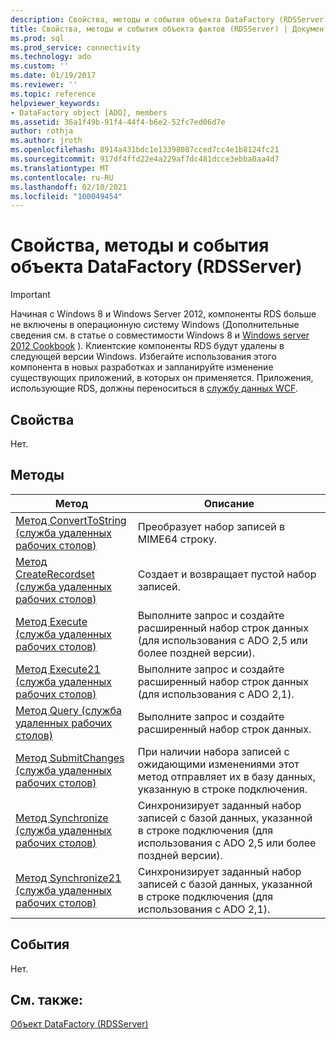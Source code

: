 ```yaml
---
description: Свойства, методы и события объекта DataFactory (RDSServer)
title: Свойства, методы и события объекта фактов (RDSServer) | Документация Майкрософт
ms.prod: sql
ms.prod_service: connectivity
ms.technology: ado
ms.custom: ''
ms.date: 01/19/2017
ms.reviewer: ''
ms.topic: reference
helpviewer_keywords:
- DataFactory object [ADO], members
ms.assetid: 36a1f49b-91f4-44f4-b6e2-52fc7ed06d7e
author: rothja
ms.author: jroth
ms.openlocfilehash: 8914a431bdc1e13398087cced7cc4e1b8124fc21
ms.sourcegitcommit: 917df4ffd22e4a229af7dc481dcce3ebba0aa4d7
ms.translationtype: MT
ms.contentlocale: ru-RU
ms.lasthandoff: 02/10/2021
ms.locfileid: "100049454"
---
```

# <a name="datafactory-object-rdsserver-properties-methods-and-events"></a>Свойства, методы и события объекта DataFactory (RDSServer)
> [!IMPORTANT]
>  Начиная с Windows 8 и Windows Server 2012, компоненты RDS больше не включены в операционную систему Windows (Дополнительные сведения см. в статье о совместимости Windows 8 и [Windows server 2012 Cookbook](https://www.microsoft.com/download/details.aspx?id=27416) ). Клиентские компоненты RDS будут удалены в следующей версии Windows. Избегайте использования этого компонента в новых разработках и запланируйте изменение существующих приложений, в которых он применяется. Приложения, использующие RDS, должны переноситься в [службу данных WCF](/dotnet/framework/wcf/).  
  
## <a name="properties"></a>Свойства  
 Нет.  
  
## <a name="methods"></a>Методы  
  
|Метод|Описание|  
|-|-|  
|[Метод ConvertToString (служба удаленных рабочих столов)](./converttostring-method-rds.md)|Преобразует набор записей в MIME64 строку.|  
|[Метод CreateRecordset (служба удаленных рабочих столов)](./createrecordset-method-rds.md)|Создает и возвращает пустой набор записей.|  
|[Метод Execute (служба удаленных рабочих столов)](./execute-method-rds.md)|Выполните запрос и создайте расширенный набор строк данных (для использования с ADO 2,5 или более поздней версии).|  
|[Метод Execute21 (служба удаленных рабочих столов)](./execute21-method-rds.md)|Выполните запрос и создайте расширенный набор строк данных (для использования с ADO 2,1).|  
|[Метод Query (служба удаленных рабочих столов)](./query-method-rds.md)|Выполните запрос и создайте расширенный набор строк данных.|  
|[Метод SubmitChanges (служба удаленных рабочих столов)](./submitchanges-method-rds.md)|При наличии набора записей с ожидающими изменениями этот метод отправляет их в базу данных, указанную в строке подключения.|  
|[Метод Synchronize (служба удаленных рабочих столов)](./synchronize-method-rds.md)|Синхронизирует заданный набор записей с базой данных, указанной в строке подключения (для использования с ADO 2,5 или более поздней версии).|  
|[Метод Synchronize21 (служба удаленных рабочих столов)](./synchronize21-method-rds.md)|Синхронизирует заданный набор записей с базой данных, указанной в строке подключения (для использования с ADO 2,1).|  
  
## <a name="events"></a>События  
 Нет.  
  
## <a name="see-also"></a>См. также:  
 [Объект DataFactory (RDSServer)](./datafactory-object-rdsserver.md)